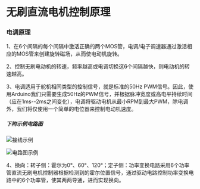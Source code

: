 # 无刷直流电机控制原理

### 电调原理

1、在6个间隔的每个间隔中激活正确的两个MOS管，电调/电子调速器通过激活相应的MOS管来创建旋转磁场，从而使电动机旋转。

2、控制无刷电动机的转速，频率越高或电调切换这6个间隔越快，则电动机的转速越高。

3、电调适用于舵机相同类型的控制信号，就是标准的50Hz PWM信号。因此，使用Arduino我们只需要生成50Hz的PWM信号，并根据脉冲宽度或高电平持续时间（应在1ms--2ms之间变化），电调将驱动电机从最小RPM到最大PWM，除电调外，我们将仅使用一个简单的电位器来控制电动机速度。

##### 下附示例电路图

![接线示例]("D:\star\star\photo\a9ca091e97fe2706314017ded4dc0200.png")

![电路图示例]("D:\star\star\photo\522bdf53b852f30d108f5756175f5e86.png")

4、换向：转子侧：霍尔为0°、60°、120°；定子侧：功率变换电路采用6个功率管直流无刷电机控制器根据检测到的霍尔位置信号，通过驱动电路控制功率变换电路中的6个功率管，使其两两导通，进而实现换向。